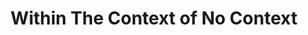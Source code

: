 ---
title: "Within The Context of No Context"
slug: "within-the-context-of-no-context"
subtitle: ""
publisher: "Atlantic Monthly Press"
published: "1997"
asin: "0871136740"
authors: 
  - george-w-s-trow
started: "2010-12-07"
start_year: "2010"
finished: "2010-12-07"
---